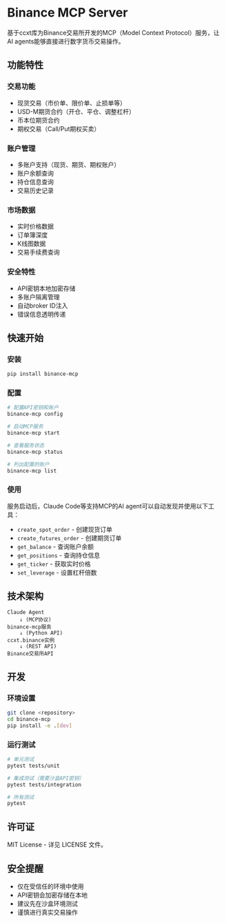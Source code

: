 # Binance MCP Server

基于ccxt库为Binance交易所开发的MCP（Model Context Protocol）服务，让AI agents能够直接进行数字货币交易操作。

## 功能特性

### 交易功能
- 现货交易（市价单、限价单、止损单等）
- USD-M期货合约（开仓、平仓、调整杠杆）
- 币本位期货合约
- 期权交易（Call/Put期权买卖）

### 账户管理
- 多账户支持（现货、期货、期权账户）
- 账户余额查询
- 持仓信息查询
- 交易历史记录

### 市场数据
- 实时价格数据
- 订单簿深度
- K线图数据
- 交易手续费查询

### 安全特性
- API密钥本地加密存储
- 多账户隔离管理
- 自动broker ID注入
- 错误信息透明传递

## 快速开始

### 安装

```bash
pip install binance-mcp
```

### 配置

```bash
# 配置API密钥和账户
binance-mcp config

# 启动MCP服务
binance-mcp start

# 查看服务状态
binance-mcp status

# 列出配置的账户
binance-mcp list
```

### 使用

服务启动后，Claude Code等支持MCP的AI agent可以自动发现并使用以下工具：

- `create_spot_order` - 创建现货订单
- `create_futures_order` - 创建期货订单
- `get_balance` - 查询账户余额
- `get_positions` - 查询持仓信息
- `get_ticker` - 获取实时价格
- `set_leverage` - 设置杠杆倍数

## 技术架构

```
Claude Agent
    ↓ (MCP协议)
binance-mcp服务
    ↓ (Python API)
ccxt.binance实例
    ↓ (REST API)
Binance交易所API
```

## 开发

### 环境设置

```bash
git clone <repository>
cd binance-mcp
pip install -e .[dev]
```

### 运行测试

```bash
# 单元测试
pytest tests/unit

# 集成测试（需要沙盒API密钥）
pytest tests/integration

# 所有测试
pytest
```

## 许可证

MIT License - 详见 LICENSE 文件。

## 安全提醒

- 仅在受信任的环境中使用
- API密钥会加密存储在本地
- 建议先在沙盒环境测试
- 谨慎进行真实交易操作
